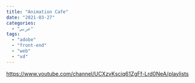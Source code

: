 ```yaml
---
title: "Animation Cafe"
date: "2021-03-27"
categories:
  - "عربي"
tags:
  - "adobe"
  - "front-end"
  - "web"
  - "xd"
---
```


https://www.youtube.com/channel/UCXzvKsciq61ZgFf-Lrd0NeA/playlists
